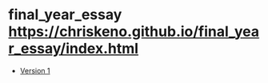 # final_year_essay https://chriskeno.github.io/final_year_essay/index.html
+ [Version 1](https://Chriskeno.github.io/final_year_essay/index.html)
